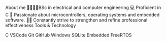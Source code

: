 About me 
👩🏼‍💻💡BSc in electrical and computer engineering 
💻 Proficient in C
🚀 Passionate about microcontrollers, operating systems and embedded software. 
👨‍💻 Constantly strive to strengthen and refine professional effectiveness Tools & Technology

C VSCode Git GitHub Windows SQLite Embedded FreeRTOS
